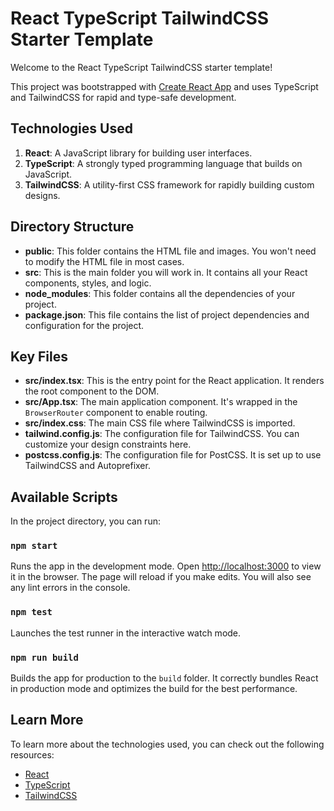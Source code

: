 # React TypeScript TailwindCSS Starter Template

Welcome to the React TypeScript TailwindCSS starter template!

This project was bootstrapped with [Create React App](https://github.com/facebook/create-react-app) and uses TypeScript and TailwindCSS for rapid and type-safe development.

## Technologies Used

1. **React**: A JavaScript library for building user interfaces.
2. **TypeScript**: A strongly typed programming language that builds on JavaScript.
3. **TailwindCSS**: A utility-first CSS framework for rapidly building custom designs.

## Directory Structure

- **public**: This folder contains the HTML file and images. You won't need to modify the HTML file in most cases.
- **src**: This is the main folder you will work in. It contains all your React components, styles, and logic.
- **node_modules**: This folder contains all the dependencies of your project.
- **package.json**: This file contains the list of project dependencies and configuration for the project.

## Key Files

- **src/index.tsx**: This is the entry point for the React application. It renders the root component to the DOM.
- **src/App.tsx**: The main application component. It's wrapped in the `BrowserRouter` component to enable routing.
- **src/index.css**: The main CSS file where TailwindCSS is imported.
- **tailwind.config.js**: The configuration file for TailwindCSS. You can customize your design constraints here.
- **postcss.config.js**: The configuration file for PostCSS. It is set up to use TailwindCSS and Autoprefixer.

## Available Scripts

In the project directory, you can run:

### `npm start`

Runs the app in the development mode. Open [http://localhost:3000](http://localhost:3000) to view it in the browser. The page will reload if you make edits. You will also see any lint errors in the console.

### `npm test`

Launches the test runner in the interactive watch mode.

### `npm run build`

Builds the app for production to the `build` folder. It correctly bundles React in production mode and optimizes the build for the best performance.

## Learn More

To learn more about the technologies used, you can check out the following resources:

- [React](https://reactjs.org/)
- [TypeScript](https://www.typescriptlang.org/)
- [TailwindCSS](https://tailwindcss.com/)
